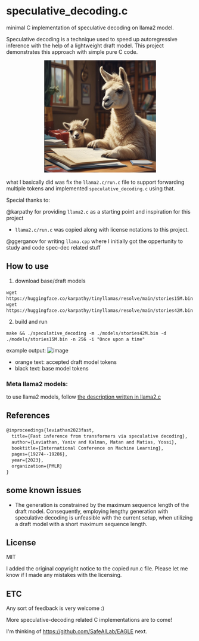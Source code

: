 # speculative_decoding.c
minimal C implementation of speculative decoding on llama2 model.

Speculative decoding is a technique used to speed up autoregressive inference with the help of a lightweight draft model. This project demonstrates this approach with simple pure C code.

<p align="center">
  <img src="image.png" width="300" height="300" alt="specdec llama">
</p>

what I basically did was fix the `llama2.c/run.c` file to support forwarding multiple tokens and implemented `speculative_decoding.c` using that.

Special thanks to: 

@karpathy for providing `llama2.c` as a starting point and inspiration for this project

 - `llama2.c/run.c` was copied along with license notations to this project.

@ggerganov for writing `llama.cpp` where I initially got the oppertunity to study and code spec-dec related stuff

## How to use
1. download base/draft models
```
wget https://huggingface.co/karpathy/tinyllamas/resolve/main/stories15M.bin
wget https://huggingface.co/karpathy/tinyllamas/resolve/main/stories42M.bin
```
2. build and run
```
make && ./speculative_decoding -m ./models/stories42M.bin -d ./models/stories15M.bin -n 256 -i "Once upon a time"   
```
example output:
![image](https://github.com/user-attachments/assets/c7367481-9351-4bac-b022-f416653a558a)
- orange text: accepted draft model tokens 
- black text: base model tokens

### Meta llama2 models:
to use llama2 models, follow [the description written in llama2.c](https://github.com/karpathy/llama2.c?tab=readme-ov-file#metas-llama-2-models)

## References
```
@inproceedings{leviathan2023fast,
  title={Fast inference from transformers via speculative decoding},
  author={Leviathan, Yaniv and Kalman, Matan and Matias, Yossi},
  booktitle={International Conference on Machine Learning},
  pages={19274--19286},
  year={2023},
  organization={PMLR}
}
```
## some known issues
- The generation is constrained by the maximum sequence length of the draft model. Consequently, employing lengthy generation with speculative decoding is unfeasible with the current setup, when utilizing a draft model with a short maximum sequence length.

## License
MIT

I added the original copyright notice to the copied run.c file. Please let me know if I made any mistakes with the licensing.

## ETC
Any sort of feedback is very welcome :)

More speculative-decoding related C implementations are to come!

I'm thinking of https://github.com/SafeAILab/EAGLE next.

